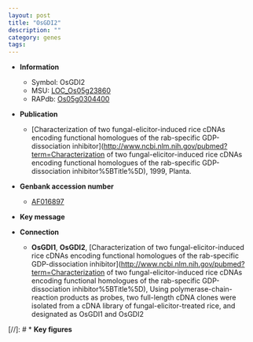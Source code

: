```yaml
---
layout: post
title: "OsGDI2"
description: ""
category: genes
tags: 
---
```


* **Information**  
    + Symbol: OsGDI2  
    + MSU: [LOC_Os05g23860](http://rice.plantbiology.msu.edu/cgi-bin/ORF_infopage.cgi?orf=LOC_Os05g23860)  
    + RAPdb: [Os05g0304400](http://rapdb.dna.affrc.go.jp/viewer/gbrowse_details/irgsp1?name=Os05g0304400)  

* **Publication**  
    + [Characterization of two fungal-elicitor-induced rice cDNAs encoding functional homologues of the rab-specific GDP-dissociation inhibitor](http://www.ncbi.nlm.nih.gov/pubmed?term=Characterization of two fungal-elicitor-induced rice cDNAs encoding functional homologues of the rab-specific GDP-dissociation inhibitor%5BTitle%5D), 1999, Planta.

* **Genbank accession number**  
    + [AF016897](http://www.ncbi.nlm.nih.gov/nuccore/AF016897)

* **Key message**  

* **Connection**  
    + __OsGDI1__, __OsGDI2__, [Characterization of two fungal-elicitor-induced rice cDNAs encoding functional homologues of the rab-specific GDP-dissociation inhibitor](http://www.ncbi.nlm.nih.gov/pubmed?term=Characterization of two fungal-elicitor-induced rice cDNAs encoding functional homologues of the rab-specific GDP-dissociation inhibitor%5BTitle%5D), Using polymerase-chain-reaction products as probes, two full-length cDNA clones were isolated from a cDNA library of fungal-elicitor-treated rice, and designated as OsGDI1 and OsGDI2

[//]: # * **Key figures**  


